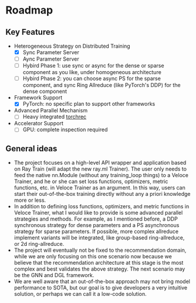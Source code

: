 # Roadmap

## Key Features
- Heterogeneous Strategy on Distributed Training
  - [x] Sync Parameter Server
  - [ ] Aync Parameter Server
  - [ ] Hybird Phase 1: use sync or async for the dense or sparse component as you like, under homogeneous architecture
  - [ ] Hybird Phase 2: you can choose async PS for the sparse component, and sync Ring Allreduce (like PyTorch's DDP) for the dense component
- Framework Support
  - [x] PyTorch: no specific plan to support other frameworks
- Advanced Parallel Mechanism
  - [ ] Heavy integrated [torchrec](https://github.com/pytorch/torchrec)
- Accelerator Support
  - [ ] GPU: complete inspection required

## General ideas
- The project focuses on a high-level API wrapper and application based on Ray Train (will adapt the new ray.ml Trainer). The user only needs to feed the native nn.Module (without any training_loop things) to a Veloce Trainer, and he or she can set loss functions, optimizers, metric functions, etc. in Veloce Trainer as an argument. In this way, users can start their out-of-the-box training directly without any a priori knowledge more or less.
- In addition to defining loss functions, optimizers, and metric functions in Veloce Trainer, what I would like to provide is some advanced parallel strategies and methods. For example, as I mentioned before, a DDP synchronous strategy for dense parameters and a PS asynchronous strategy for sparse parameters. If possible, more complex allreduce implement variants will be integrated, like group-based ring-allreduce, or 2d ring-allreduce.
- The project will eventually not be fixed to the recommendation domain, while we are only focusing on this one scenario now because we believe that the recommendation architecture at this stage is the most complex and best validates the above strategy. The next scenario may be the GNN and DGL framework.
- We are well aware that an out-of-the-box approach may not bring model performance to SOTA, but our goal is to give developers a very intuitive solution, or perhaps we can call it a low-code solution.
